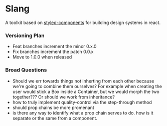 # Slang

A toolkit based on [styled-components](https://www.styled-components.com/) for building design systems in react.

### Versioning Plan

- Feat branches increment the minor 0.x.0
- Fix branches increment the patch 0.0.x
- Move to 1.0.0 when released

### Broad Questions

- Should we err towards things not inherting from each other because we're going to combine them ourselves? For example when creating the user would stick a Box inside a Container, but we would morph the two together??? Or should we work from inheritance?
- how to truly implement quality-control via the step-through method
- should prop chains be more promenant
- is there any way to identify what a prop chain serves to do. how is it separate or the same from a component.
